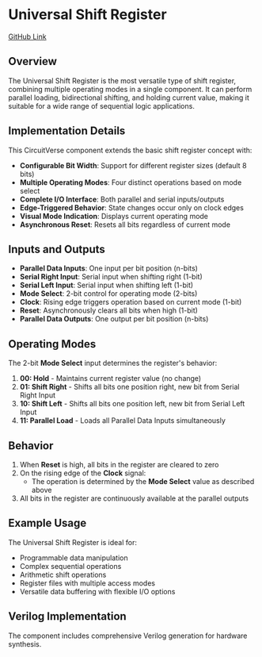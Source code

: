 # Universal Shift Register

[GitHub Link](https://github.com/Legend101Zz/CircuitVerse/blob/feat/simulator/POC/simulator/src/modules/UniversalShiftRegister.js)

## Overview

The Universal Shift Register is the most versatile type of shift register, combining multiple operating modes in a single component. It can perform parallel loading, bidirectional shifting, and holding current value, making it suitable for a wide range of sequential logic applications.

## Implementation Details

This CircuitVerse component extends the basic shift register concept with:

- **Configurable Bit Width**: Support for different register sizes (default 8 bits)
- **Multiple Operating Modes**: Four distinct operations based on mode select
- **Complete I/O Interface**: Both parallel and serial inputs/outputs
- **Edge-Triggered Behavior**: State changes occur only on clock edges
- **Visual Mode Indication**: Displays current operating mode
- **Asynchronous Reset**: Resets all bits regardless of current mode

## Inputs and Outputs

- **Parallel Data Inputs**: One input per bit position (n-bits)
- **Serial Right Input**: Serial input when shifting right (1-bit)
- **Serial Left Input**: Serial input when shifting left (1-bit)
- **Mode Select**: 2-bit control for operating mode (2-bits)
- **Clock**: Rising edge triggers operation based on current mode (1-bit)
- **Reset**: Asynchronously clears all bits when high (1-bit)
- **Parallel Data Outputs**: One output per bit position (n-bits)

## Operating Modes

The 2-bit **Mode Select** input determines the register's behavior:

1. **00: Hold** - Maintains current register value (no change)
2. **01: Shift Right** - Shifts all bits one position right, new bit from Serial Right Input
3. **10: Shift Left** - Shifts all bits one position left, new bit from Serial Left Input
4. **11: Parallel Load** - Loads all Parallel Data Inputs simultaneously

## Behavior

1. When **Reset** is high, all bits in the register are cleared to zero
2. On the rising edge of the **Clock** signal:
   - The operation is determined by the **Mode Select** value as described above
3. All bits in the register are continuously available at the parallel outputs

## Example Usage

The Universal Shift Register is ideal for:

- Programmable data manipulation
- Complex sequential operations
- Arithmetic shift operations
- Register files with multiple access modes
- Versatile data buffering with flexible I/O options

## Verilog Implementation

The component includes comprehensive Verilog generation for hardware synthesis.
